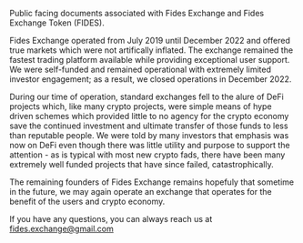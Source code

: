 Public facing documents associated with Fides Exchange and Fides Exchange Token (FIDES).

Fides Exchange operated from July 2019 until December 2022 and offered true markets which were not artifically inflated.  The exchange remained the fastest trading platform available while providing exceptional user support.  We were self-funded and remained operational  with extremely limited investor engagement; as a result, we closed operations in December 2022.

During our time of operation, standard exchanges fell to the alure of DeFi projects which, like many crypto projects, were simple means of hype driven schemes which provided little to no agency for the crypto economy save the continued investment and ultimate transfer of those funds to less than reputable people.  We were told by many investors that emphasis was now on DeFi even though there was little utility and purpose to support the attention - as is typical with most new crypto fads, there have been many extremely well funded projects that have since failed, catastrophically.

The remaining founders of Fides Exchange remains hopefuly that sometime in the future, we may again operate an exchange that operates for the benefit of the users and crypto economy.

If you have any questions, you can always reach us at fides.exchange@gmail.com

